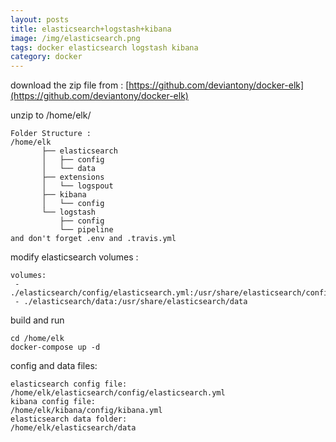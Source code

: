 ```yaml
---
layout: posts
title: elasticsearch+logstash+kibana
image: /img/elasticsearch.png
tags: docker elasticsearch logstash kibana
category: docker
---
```


download the zip file from : [https://github.com/deviantony/docker-elk](https://github.com/deviantony/docker-elk)

unzip to /home/elk/

```
Folder Structure :
/home/elk
       ├── elasticsearch
       │   ├── config
       │   └── data
       ├── extensions
       │   └── logspout
       ├── kibana
       │   └── config
       └── logstash
           ├── config
           └── pipeline
and don't forget .env and .travis.yml
```

modify elasticsearch volumes :

```
volumes:
 - ./elasticsearch/config/elasticsearch.yml:/usr/share/elasticsearch/config/elasticsearch.yml
 - ./elasticsearch/data:/usr/share/elasticsearch/data
```

build and run

```
cd /home/elk
docker-compose up -d
```

config and data files:

```
elasticsearch config file:
/home/elk/elasticsearch/config/elasticsearch.yml
kibana config file:
/home/elk/kibana/config/kibana.yml
elasticsearch data folder:
/home/elk/elasticsearch/data
```
